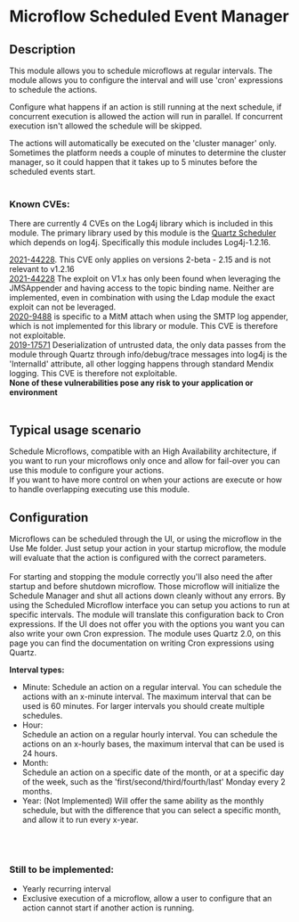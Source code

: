 # Microflow Scheduled Event Manager

## Description
This module allows you to schedule microflows at regular intervals.  The module allows you to configure the interval and will use 'cron' expressions to schedule the actions.

Configure what happens if an action is still running at the next schedule, if concurrent execution is allowed the action will run in parallel. If concurrent execution isn't allowed the schedule will be skipped. 

 The actions will automatically be executed on the 'cluster manager' only. Sometimes the platform needs a couple of minutes to determine the cluster manager, so it could happen that it takes up to 5 minutes before the scheduled events start.
<br><br>

### Known CVEs:

There are currently 4 CVEs on the Log4j library which is included in this module. The primary library used by this module is the [Quartz Scheduler](http://www.quartz-scheduler.org/) which depends on log4j. Specifically this module includes Log4j-1.2.16.

[2021-44228](https://cve.mitre.org/cgi-bin/cvename.cgi?name=CVE-2021-44228). This CVE only applies on versions 2-beta - 2.15 and is not relevant to v1.2.16<br>
[2021-44228](https://security.snyk.io/vuln/SNYK-JAVA-LOG4J-2316893) The exploit on V1.x has only been found when leveraging the JMSAppender and having access to the topic binding name. Neither are implemented, even in combination with using the Ldap module the exact exploit can not be leveraged.<br>
[2020-9488](https://cve.mitre.org/cgi-bin/cvename.cgi?name=CVE-2020-9488) is specific to a MitM attach when using the SMTP log appender, which is not implemented for this library or module. This CVE is therefore not exploitable.  <br>
[2019-17571](https://cve.mitre.org/cgi-bin/cvename.cgi?name=CVE-2019-17571) Deserialization of untrusted data, the only data passes from the module through Quartz through info/debug/trace messages into log4j is the 'InternalId' attribute, all other logging happens through standard Mendix logging. This CVE is therefore not exploitable.  <br>
**None of these vulnerabilities pose any risk to your application or environment**
<br><br>

## Typical usage scenario
Schedule Microflows, compatible with an High Availability architecture, if you want to run your microflows only once and allow for fail-over you can use this module to configure your actions.
<br>
If you want to have more control on when your actions are execute or how to handle overlapping executing use this module. 

## Configuration 
Microflows can be scheduled through the UI, or using the microflow in the Use Me folder. Just setup your action in your startup microflow, the module will evaluate that the action is configured with the correct parameters.
<br><br>
For starting and stopping the module correctly you'll also need the after startup and before shutdown microflow. Those microflow will initialize the Schedule Manager and shut all actions down cleanly without any errors. 
By using the Scheduled Microflow interface you can setup you actions to run at specific intervals. The module will translate this configuration back to Cron expressions. If the UI does not offer you with the options you want you can also write your own Cron expression. The module uses Quartz 2.0, on this page you can find the documentation on writing Cron expressions using Quartz.

<b>Interval types:</b>
- Minute:
  Schedule an action on a regular interval. You can schedule the actions with an x-minute interval. The maximum interval that can be used is 60 minutes. For larger intervals you should create multiple schedules. 
- Hour:    
  Schedule an action on a regular hourly interval. You can schedule the actions on an x-hourly bases, the maximum interval that can be used is 24 hours. 
- Month:  
  Schedule an action on a specific date of the month, or at a specific day of the week, such as the 'first/second/third/fourth/last' Monday every 2 months.
- Year:
  (Not Implemented)  Will offer the same ability as the monthly schedule, but with the difference that you can select a specific month, and allow it to run every x-year.

<br><br>
### Still to be implemented:
- Yearly recurring interval
- Exclusive execution of a microflow,  allow a user to configure that an action cannot start if another action is running. 
